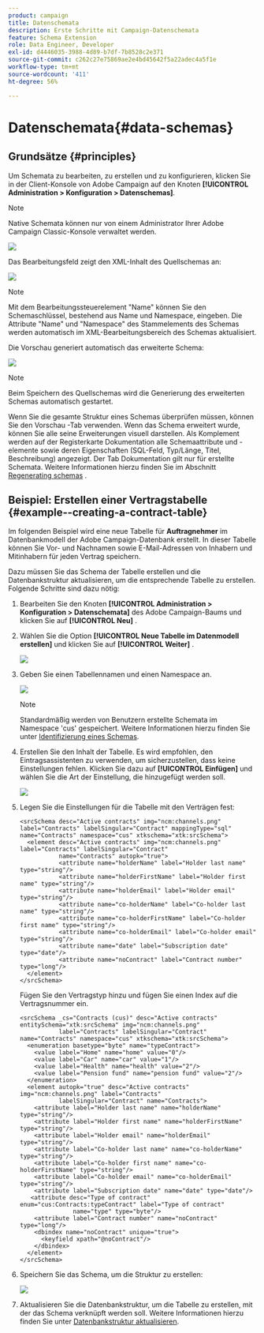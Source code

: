 ```yaml
---
product: campaign
title: Datenschemata
description: Erste Schritte mit Campaign-Datenschemata
feature: Schema Extension
role: Data Engineer, Developer
exl-id: d4446035-3988-4d89-b7df-7b8528c2e371
source-git-commit: c262c27e75869ae2e4bd45642f5a22adec4a5f1e
workflow-type: tm+mt
source-wordcount: '411'
ht-degree: 56%

---
```


# Datenschemata{#data-schemas}

## Grundsätze {#principles}

Um Schemata zu bearbeiten, zu erstellen und zu konfigurieren, klicken Sie in der Client-Konsole von Adobe Campaign auf den Knoten **[!UICONTROL Administration > Konfiguration > Datenschemas]**.

>[!NOTE]
>
>Native Schemata können nur von einem Administrator Ihrer Adobe Campaign Classic-Konsole verwaltet werden.

![](assets/d_ncs_integration_schema_navtree.png)

Das Bearbeitungsfeld zeigt den XML-Inhalt des Quellschemas an:

![](assets/d_ncs_integration_schema_edition.png)

>[!NOTE]
>
>Mit dem Bearbeitungssteuerelement &quot;Name&quot; können Sie den Schemaschlüssel, bestehend aus Name und Namespace, eingeben. Die Attribute &quot;Name&quot; und &quot;Namespace&quot; des Stammelements des Schemas werden automatisch im XML-Bearbeitungsbereich des Schemas aktualisiert.

Die Vorschau generiert automatisch das erweiterte Schema:

![](assets/d_ncs_integration_schema_edition2.png)

>[!NOTE]
>
>Beim Speichern des Quellschemas wird die Generierung des erweiterten Schemas automatisch gestartet.

Wenn Sie die gesamte Struktur eines Schemas überprüfen müssen, können Sie den Vorschau -Tab verwenden. Wenn das Schema erweitert wurde, können Sie alle seine Erweiterungen visuell darstellen. Als Komplement werden auf der Registerkarte Dokumentation alle Schemaattribute und -elemente sowie deren Eigenschaften (SQL-Feld, Typ/Länge, Titel, Beschreibung) angezeigt. Der Tab Dokumentation gilt nur für erstellte Schemata. Weitere Informationen hierzu finden Sie im Abschnitt [Regenerating schemas](../../configuration/using/regenerating-schemas.md) .

## Beispiel: Erstellen einer Vertragstabelle {#example--creating-a-contract-table}

Im folgenden Beispiel wird eine neue Tabelle für **Auftragnehmer** im Datenbankmodell der Adobe Campaign-Datenbank erstellt. In dieser Tabelle können Sie Vor- und Nachnamen sowie E-Mail-Adressen von Inhabern und Mitinhabern für jeden Vertrag speichern.

Dazu müssen Sie das Schema der Tabelle erstellen und die Datenbankstruktur aktualisieren, um die entsprechende Tabelle zu erstellen. Folgende Schritte sind dazu nötig:

1. Bearbeiten Sie den Knoten **[!UICONTROL Administration > Konfiguration > Datenschemata]** des Adobe Campaign-Baums und klicken Sie auf **[!UICONTROL Neu]** .
1. Wählen Sie die Option **[!UICONTROL Neue Tabelle im Datenmodell erstellen]** und klicken Sie auf **[!UICONTROL Weiter]** .

   ![](assets/s_ncs_configuration_create_new_schema.png)

1. Geben Sie einen Tabellennamen und einen Namespace an.

   ![](assets/s_ncs_configuration_create_new_param.png)

   >[!NOTE]
   >
   >Standardmäßig werden von Benutzern erstellte Schemata im Namespace &#39;cus&#39; gespeichert. Weitere Informationen hierzu finden Sie unter [Identifizierung eines Schemas](../../configuration/using/about-schema-reference.md#identification-of-a-schema).

1. Erstellen Sie den Inhalt der Tabelle. Es wird empfohlen, den Eintragsassistenten zu verwenden, um sicherzustellen, dass keine Einstellungen fehlen. Klicken Sie dazu auf **[!UICONTROL Einfügen]** und wählen Sie die Art der Einstellung, die hinzugefügt werden soll.

   ![](assets/s_ncs_configuration_create_new_content.png)

1. Legen Sie die Einstellungen für die Tabelle mit den Verträgen fest:

   ```
   <srcSchema desc="Active contracts" img="ncm:channels.png" label="Contracts" labelSingular="Contract" mappingType="sql" name="Contracts" namespace="cus" xtkschema="xtk:srcSchema">
     <element desc="Active contracts" img="ncm:channels.png" label="Contracts" labelSingular="Contract"
              name="Contracts" autopk="true">
              <attribute name="holderName" label="Holder last name" type="string"/>
              <attribute name="holderFirstName" label="Holder first name" type="string"/>
              <attribute name="holderEmail" label="Holder email" type="string"/>
              <attribute name="co-holderName" label="Co-holder last name" type="string"/>           
              <attribute name="co-holderFirstName" label="Co-holder first name" type="string"/>           
              <attribute name="co-holderEmail" label="Co-holder email" type="string"/>    
              <attribute name="date" label="Subscription date" type="date"/>     
              <attribute name="noContract" label="Contract number" type="long"/>  
     </element>
   </srcSchema>
   ```

   Fügen Sie den Vertragstyp hinzu und fügen Sie einen Index auf die Vertragsnummer ein.

   ```
   <srcSchema _cs="Contracts (cus)" desc="Active contracts" entitySchema="xtk:srcSchema" img="ncm:channels.png"
              label="Contracts" labelSingular="Contract" name="Contracts" namespace="cus" xtkschema="xtk:srcSchema">
     <enumeration basetype="byte" name="typeContract">
       <value label="Home" name="home" value="0"/>
       <value label="Car" name="car" value="1"/>
       <value label="Health" name="health" value="2"/>
       <value label="Pension fund" name="pension fund" value="2"/>
     </enumeration>
     <element autopk="true" desc="Active contracts" img="ncm:channels.png" label="Contracts"
              labelSingular="Contract" name="Contracts">
       <attribute label="Holder last name" name="holderName" type="string"/>
       <attribute label="Holder first name" name="holderFirstName" type="string"/>
       <attribute label="Holder email" name="holderEmail" type="string"/>
       <attribute label="Co-holder last name" name="co-holderName" type="string"/>
       <attribute label="Co-holder first name" name="co-holderFirstName" type="string"/>
       <attribute label="Co-holder email" name="co-holderEmail" type="string"/>
       <attribute label="Subscription date" name="date" type="date"/>
      <attribute desc="Type of contract" enum="cus:Contracts:typeContract" label="Type of contract"
                  name="type" type="byte"/>
       <attribute label="Contract number" name="noContract" type="long"/>
       <dbindex name="noContract" unique="true">
         <keyfield xpath="@noContract"/>
       </dbindex>
     </element>
   </srcSchema>
   ```

1. Speichern Sie das Schema, um die Struktur zu erstellen:

   ![](assets/s_ncs_configuration_structure.png)

1. Aktualisieren Sie die Datenbankstruktur, um die Tabelle zu erstellen, mit der das Schema verknüpft werden soll. Weitere Informationen hierzu finden Sie unter [Datenbankstruktur aktualisieren](../../configuration/using/updating-the-database-structure.md).
